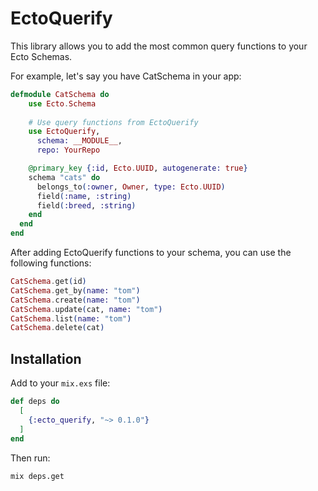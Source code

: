 # EctoQuerify

This library allows you to add the most common query functions to your Ecto Schemas.

For example, let's say you have CatSchema in your app:

```elixir
defmodule CatSchema do
    use Ecto.Schema
    
    # Use query functions from EctoQuerify
    use EctoQuerify,
      schema: __MODULE__,
      repo: YourRepo

    @primary_key {:id, Ecto.UUID, autogenerate: true}
    schema "cats" do
      belongs_to(:owner, Owner, type: Ecto.UUID)
      field(:name, :string)
      field(:breed, :string)
    end
  end
end
```

After adding EctoQuerify functions to your schema, you can use the following functions:

```elixir
CatSchema.get(id)
CatSchema.get_by(name: "tom")
CatSchema.create(name: "tom")
CatSchema.update(cat, name: "tom")
CatSchema.list(name: "tom")
CatSchema.delete(cat)
```

## Installation

Add to your `mix.exs` file:

```elixir
def deps do
  [
    {:ecto_querify, "~> 0.1.0"}
  ]
end
```

Then run:

```zsh
mix deps.get
```
